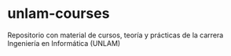 # unlam-courses
Repositorio con material de cursos, teoría y prácticas de la carrera Ingeniería en Informática (UNLAM)
